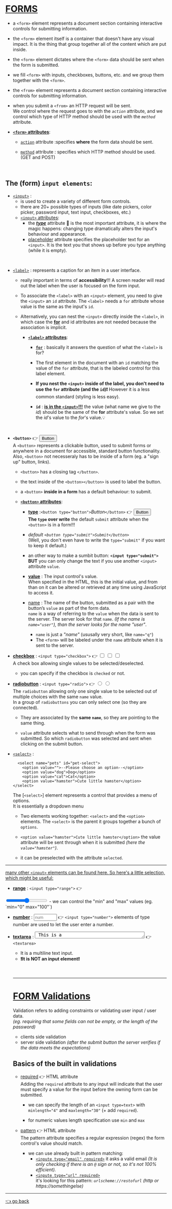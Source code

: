 # [FORMS](https://developer.mozilla.org/en-US/docs/Web/HTML/Element/form)
- a `<form>` element represents a document section containing interactive controls for submitting information.   

- the `<form>` element itself is a container that doesn't have any visual impact. It is the thing that group together all of the content which are put inside.

- the `<form>` element dictates where the `<form>` data should be sent when the form is submitted.

- we fill `<form>` with inputs, checkboxes, buttons, etc. and we group them together with the `<form>`.

- the `<from>` element represents a document section containing  interactive controls for submitting information.

- when you submit a `<from>` an HTTP request will be sent.  
We control where the request goes to with the *`action`* attribute, and we control which type of HTTP method should be used with the *`method`* attribute. 

 - <u>**`<form>` attributes**</u>:

    - [`action`](https://developer.mozilla.org/en-US/docs/Web/HTML/Element/form#attr-action) attribute  :specifies **where** the form data should be sent.

    - [`method`](https://developer.mozilla.org/en-US/docs/Web/HTML/Element/form#attr-method) attribute : specifies which HTTP method should be used. (GET and POST)

&nbsp;
## The (form) `input elements`:
- [`<input>`](https://developer.mozilla.org/en-US/docs/Web/HTML/Element/input) :
  - is used to create a variety of different form controls.
  - there are 20+ possible types of inputs (like date pickers, color picker, password input, text input, checkboxes, etc.)
  - [`<input>` attributes](https://developer.mozilla.org/en-US/docs/Web/HTML/Element/input#attributes):
    - the [<u>***type***</u>](https://developer.mozilla.org/en-US/docs/Web/HTML/Element/input#attr-type) attribute 🚀 is the most important attribute, it is where the magic happens:
    changing type dramatically alters the input's behaviour and appearance.  
    - [placeholder](https://developer.mozilla.org/en-US/docs/Web/HTML/Element/input#htmlattrdefplaceholder) attribute specifies the placeholder text for an `<input>`. It is the text you that shows up before you type anything (while it is empty).
 
 &nbsp;

- [`<label>`](https://developer.mozilla.org/en-US/docs/Web/HTML/Element/label) : represents a caption for an item in a user interface. 
  - really important in terms of **accessibility**!!! A  screen reader will read out the label when the user is focused on the form input.

  - To associate the `<label>` with an `<input>` element, you need to give the `<input>` an `id` attribute. The `<label>` needs a `for` attribute whose value is the same as the input's `id`.

  - Alternatively, you can nest the `<input>` directly inside the `<label>`, in which case the <u>**for**</u> and id attributes are not needed because the association is implicit.

     - <u>**`<label>` attributes**</u>:
        - [**`for`**](https://developer.mozilla.org/en-US/docs/Web/HTML/Element/label#attr-for) : basically it answers the question of what the `<label>` is for?  
        - The first element in the document with an `id` matching the value of the `for` attribute, that is the labeled control for this label element.  
        - __If you nest the `<input>` inside of the label, you don't need to use the `for` attribute (and the `id`)❗️__ However it is a less common standard (styling is less easy).

        - **`id`** : <u>**is in the `<input>`!!!**</u> the value (what name we give to the *id*) should be the same of the **for** attribute's value. So we set the *id*'s value to the *for*'s value.💡  
 
 &nbsp;

- **`<button>`** 👉 [<button>Button</button>](https://developer.mozilla.org/en-US/docs/Web/HTML/Element/button)  
A `<button>` represents a clickable button, used to submit forms or anywhere in a document for accessible, standard button functionality.   
Also, `<button>` not necesseraly has to be inside of a form (eg. a "sign up" button, links).

  - `<button>` has a closing tag `</button>`.
  - the text inside of the `<button></button>` is used to label the button.
  - a `<button>` **inside in a form** has a default behaviour: to submit.

  - <u>**`<button>` attributes**</u>:
    - [**type**](https://developer.mozilla.org/en-US/docs/Web/HTML/Element/button#attr-type) :`<button type="button">`*Button*`</button>` 👉 <button type="button">Button</button>  
   **The `type` over write** the default `submit` attribute when the `<button>` is in a form!!! 
    - *default `<button type="submit">Submit</button>`*  
    (Well, you don't even have to write the `type="submit"` if you want to keep it default.)

    - an other way to make a sumbit button:
        **`<input type="submit">`** **BUT** you can only change the text if you use another `<input>` attribute `value`.
    - [**value**](https://developer.mozilla.org/en-US/docs/Web/HTML/Element/input#htmlattrdefvalue) : The input control's value.  
    When specified in the HTML, this is the initial value, and from than on it can be altered or retrieved at any time using JavaScript to access it.

    - [name](https://developer.mozilla.org/en-US/docs/Web/HTML/Element/button#attr-name) : The name of the button, submitted as a pair with the button’s `value` as part of the form data.  
    `name` is a way of referring to the `value` when the data is sent to the server. The server look for that 
    `name`. *(If the name is `name="user"`), than the server looks for the name "user"*.   
      - `name` is just a *"name"* (ususally very short, like `name="q"`)  
      -  The `<form>` will be labeled under the `name` attribute when it is sent to the server.

- [**checkbox**](https://developer.mozilla.org/en-US/docs/Web/HTML/Element/input/checkbox) : `<input type="checkbox">` 👉 <input type="checkbox"> <input type="checkbox"> <input type="checkbox">   
  A check box allowing single values to be selected/deselected.	
    - you can specify if the checkbox is `checked` or  not.

- [**radiobutton**](https://developer.mozilla.org/en-US/docs/Web/HTML/Element/input/radio) : `<input type="radio">` 👉 <input type="radio" name="radio"> <input type="radio" name="radio">   
  The `radiobutton` allowing only one single value to be selected out of multiple choices with the same `name` value.  
  In  a group of `radiobuttons` you can only select one (so they are connected).
    - They are associated by the **same `name`**, so they are pointing to the same thing.

    - `value` attribute selects what to send through when the form was submitted. So which `radiobutton` was selected and sent when clicking on the submit button.

- [`<select>`](https://developer.mozilla.org/en-US/docs/Web/HTML/Element/select) : 
    ```
      <select name="pets" id="pet-select">
        <option value="">--Please choose an option--</option>
        <option value="dog">Dog</option>
        <option value="cat">Cat</option>
        <option value="hamster">Cute little hamster</option>
    </select>  
    ```

  The [`<select>`] element represents a control that provides a menu of options.  
  It is essentially a dropdown menu   

    - Two elements working together: `<select>` and the `<option>` elements. The `<select>` is the parent it groups together a bunch of `options`.  

    - `<option value="hamster">Cute little hamster</option>` the value attribute will be sent through when it is submitted *(here the `value="hamster"`)*.   
   
    - it can be preselected with the attribute `selected`.
    
---
<u>[many other `<input>` elements can be found here.](https://developer.mozilla.org/en-US/docs/Web/HTML/Element/input)
So here's a little selection, which might be useful: </u>

- [**range**](https://developer.mozilla.org/en-US/docs/Web/HTML/Element/input/range) : `<input type="range">` 👉 
<input type="range">
  - we can control the "min" and "max" values (eg. `min="0" max="100"`)

- [**number**](https://developer.mozilla.org/en-US/docs/Web/HTML/Element/input/number) : <input type="number" min="10" max="1000"  placeholder="num"> 👉   `<input type="number">` elements of type number are used to let the user enter a number.

- [**textarea**](https://developer.mozilla.org/en-US/docs/Web/HTML/Element/textarea) : <textarea id="story" name="story" rows="1" cols="40"> This is a textarea...
</textarea> 👉 `<textarea>`  
  - It is a multiline text input. 
  - **❗️It is NOT an input element❗️**   
  
  &nbsp;

  ---
  # [FORM Validations](https://developer.mozilla.org/en-US/docs/Learn/Forms/Form_validation#what_is_form_validation)
  Validation refers to adding constraints or validating user input / user data.  
   *(eg. requiring that some fields can not be empty, or the length of the password)*

  - clients side validation
  - server side validation *(after the submit button the server verifies if the data meets the expectations)*

  ## Basics of the built in validations
  - [required](https://developer.mozilla.org/en-US/docs/Web/HTML/Attributes/required) 👉  HTML attribute  
    Adding the `required` attribute to any input will indicate that the user must specify a value for the input before the owning form can be submitted.

    - we can specify the length of an `<input type=text>` with `minlength="4"` and `maxlength="30"` (+ add `required`).

    - for numeric values length specification use `min` and `max`

  - [pattern](https://developer.mozilla.org/en-US/docs/Web/HTML/Attributes/pattern) 👉 HTML attribute  
  The pattern attribute specifies a regular expression  (regex) the form control's value should match.
    - we can use already built in pattern matching:      
      - [`<inpute type="email" required>`](https://developer.mozilla.org/en-US/docs/Web/HTML/Element/input/email) it asks a valid email *(It is only checking if there is an `@` sign or not, so it's not 100% efficient).*
      - [`<inpute type="url" required>`](https://developer.mozilla.org/en-US/docs/Web/HTML/Element/input/url)  
      it's looking for this pattern: *`urlscheme://restofurl`* *(http or https://somethingelse)*
---
 [👈 go back](https://github.com/Klosmi/html-basics#html-and-css--basics)
